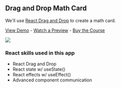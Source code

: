 ## Drag and Drop Math Card

We'll use [React Drag and Drop](https://react-dnd.github.io/react-dnd/about) to create a math card. 

[View Demo](https://sj1bd.csb.app/) - [Watch a Preview](https://learn.chrisoncode.io/courses/make-20-react-apps/329060-14-drag-and-drop-math-card/938167-00-drag-and-drop-math-card-preview) - [Buy the Course](https://20ReactApps.com/?utm_source=github.com&utm_medium=readme)

[![](https://scotch-res.cloudinary.com/video/upload/vs_50,dl_200,e_loop/v1592352062/08-math-cards_ybj27c.gif)](https://learn.chrisoncode.io/courses/make-20-react-apps/329060-14-drag-and-drop-math-card/938167-00-drag-and-drop-math-card-preview)

### React skills used in this app

- React Drag and Drop
- React state w/ useState()
- React effects w/ useEffect()
- Advanced component communication
